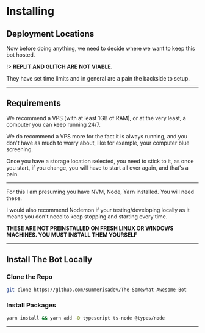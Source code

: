 # Installing

## Deployment Locations
Now before doing anything, we need to decide where we want to keep this bot hosted.

!> **REPLIT AND GLITCH ARE NOT VIABLE**. 

They have set time limits and in general are a pain the backside to setup.

-----
## Requirements

We recommend a VPS (with at least 1GB of RAM), or at the very least, a computer you can keep running 24/7. 

We do recommend a VPS more for the fact it is always running, and you don't have as much to worry about, like for example, your computer blue screening.

Once you have a storage location selected, you need to stick to it, as once you start, if you change, you will have to start all over again, and that's a pain.

---

For this I am presuming you have NVM, Node, Yarn installed. You will need these.

I would also recommend Nodemon if your testing/developing locally as it means you don't need to keep stopping and starting every time.

**THESE ARE NOT PREINSTALLED ON FRESH LINUX OR WINDOWS MACHINES. YOU MUST INSTALL THEM YOURSELF**

-------------
## Install The Bot Locally

### Clone the Repo
```bash
git clone https://github.com/summerisadev/The-Somewhat-Awesome-Bot
```

### Install Packages
```bash
yarn install && yarn add -D typescript ts-node @types/node
```

---